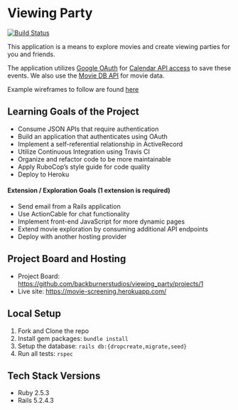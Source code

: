 # Viewing Party

[![Build Status](https://travis-ci.org/backburnerstudios/viewing_party.svg?branch=main)](https://travis-ci.org/backburnerstudios/viewing_party)

This application is a means to explore movies and create viewing parties for you and friends.

The application utilizes [Google OAuth](https://developers.google.com/identity/protocols/oauth2) 
for [Calendar API access](https://developers.google.com/calendar) to save these events. We also 
use the [Movie DB API](https://developers.themoviedb.org/3/getting-started/introduction) for movie data.

Example wireframes to follow are found [here](https://backend.turing.io/module3/projects/viewing_party/wireframes)

## Learning Goals of the Project

- Consume JSON APIs that require authentication
- Build an application that authenticates using OAuth
- Implement a self-referential relationship in ActiveRecord
- Utilize Continuous Integration using Travis CI
- Organize and refactor code to be more maintainable
- Apply RuboCop’s style guide for code quality
- Deploy to Heroku

#### Extension / Exploration Goals (1 extension is required)

- Send email from a Rails application
- Use ActionCable for chat functionality
- Implement front-end JavaScript for more dynamic pages
- Extend movie exploration by consuming additional API endpoints
- Deploy with another hosting provider

## Project Board and Hosting

- Project Board: https://github.com/backburnerstudios/viewing_party/projects/1
- Live site: https://movie-screening.herokuapp.com/

## Local Setup

1. Fork and Clone the repo
2. Install gem packages: `bundle install`
3. Setup the database: `rails db:{dropcreate,migrate,seed}`
4. Run all tests: `rspec`


## Tech Stack Versions

- Ruby 2.5.3
- Rails 5.2.4.3


